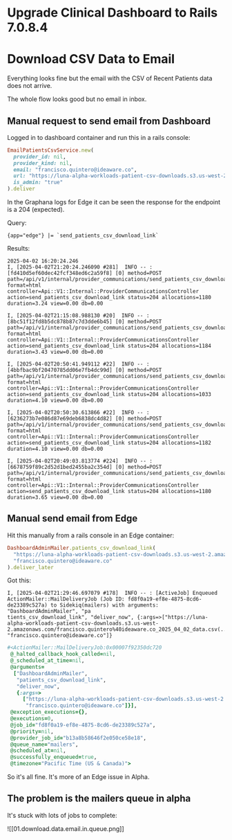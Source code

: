 # Upgrade Clinical Dashboard to Rails 7.0.8.4

# Download CSV Data to Email

Everything looks fine but the email with the CSV of Recent Patients data does not arrive.

The whole flow looks good but no email in inbox.

## Manual request to send email from Dashboard

Logged in to dashboard container and run this in a rails console:
```ruby
EmailPatientsCsvService.new(
  provider_id: nil,
  provider_kind: nil,
  email: "francisco.quintero@ideaware.co",
  url: "https://luna-alpha-workloads-patient-csv-downloads.s3.us-west-2.amazonaws.com/francisco.quintero%40ideaware.co_2025_04_02_data.csv",
  is_admin: "true"
).deliver
```

In the Graphana logs for Edge it can be seen the response for the endpoint is a 204 (expected).

Query:
```
{app="edge"} |= `send_patients_csv_download_link`
```

Results:
```
2025-04-02 16:20:24.246	
I, [2025-04-02T21:20:24.246090 #281]  INFO -- : [fd410d5ef60dec42fcf348ed6c2a59f8] [0] method=POST path=/api/v1/internal/provider_communications/send_patients_csv_download_link format=html controller=Api::V1::Internal::ProviderCommunicationsController action=send_patients_csv_download_link status=204 allocations=1180 duration=3.24 view=0.00 db=0.00

I, [2025-04-02T21:15:08.988130 #20]  INFO -- : [8bc51f12fd8b5dc878b87c7d3dde6b45] [0] method=POST path=/api/v1/internal/provider_communications/send_patients_csv_download_link format=html controller=Api::V1::Internal::ProviderCommunicationsController action=send_patients_csv_download_link status=204 allocations=1184 duration=3.43 view=0.00 db=0.00

I, [2025-04-02T20:50:41.949112 #22]  INFO -- : [4bbfbac9bf20470785dd06e7fb4dc99d] [0] method=POST path=/api/v1/internal/provider_communications/send_patients_csv_download_link format=html controller=Api::V1::Internal::ProviderCommunicationsController action=send_patients_csv_download_link status=204 allocations=1033 duration=4.10 view=0.00 db=0.00

I, [2025-04-02T20:50:30.613866 #22]  INFO -- : [6236273b7e086d87e69deb6838dc4d82] [0] method=POST path=/api/v1/internal/provider_communications/send_patients_csv_download_link format=html controller=Api::V1::Internal::ProviderCommunicationsController action=send_patients_csv_download_link status=204 allocations=1182 duration=4.10 view=0.00 db=0.00

I, [2025-04-02T20:49:03.813774 #224]  INFO -- : [6678759f89c2d52d1bed2455ba2c354d] [0] method=POST path=/api/v1/internal/provider_communications/send_patients_csv_download_link format=html controller=Api::V1::Internal::ProviderCommunicationsController action=send_patients_csv_download_link status=204 allocations=1180 duration=3.65 view=0.00 db=0.00
```

## Manual send email from Edge

Hit this manually from a rails console in an Edge container:
```ruby
DashboardAdminMailer.patients_csv_download_link(
  "https://luna-alpha-workloads-patient-csv-downloads.s3.us-west-2.amazonaws.com/francisco.quintero%40ideaware.co_2025_04_02_data.csv",
  "francisco.quintero@ideaware.co"
).deliver_later
```

Got this:
```
I, [2025-04-02T21:29:46.697079 #178]  INFO -- : [ActiveJob] Enqueued ActionMailer::MailDeliveryJob (Job ID: fd8f0a19-ef8e-4875-8cd6-de23389c527a) to Sidekiq(mailers) with arguments: "DashboardAdminMailer", "pa
tients_csv_download_link", "deliver_now", {:args=>["https://luna-alpha-workloads-patient-csv-downloads.s3.us-west-2.amazonaws.com/francisco.quintero%40ideaware.co_2025_04_02_data.csv(...)", "francisco.quintero@ideaware.co"]}
```

```ruby
#<ActionMailer::MailDeliveryJob:0x00007f92350dc720
 @_halted_callback_hook_called=nil,
 @_scheduled_at_time=nil,
 @arguments=
  ["DashboardAdminMailer",
   "patients_csv_download_link",
   "deliver_now",
   {:args=>
     ["https://luna-alpha-workloads-patient-csv-downloads.s3.us-west-2.amazonaws.com/francisco.quintero%40ideaware.co_2025_04_02_data.csv(...)",
      "francisco.quintero@ideaware.co"]}],
 @exception_executions={},
 @executions=0,
 @job_id="fd8f0a19-ef8e-4875-8cd6-de23389c527a",
 @priority=nil,
 @provider_job_id="b13a8b58646f2e050ce58e18",
 @queue_name="mailers",
 @scheduled_at=nil,
 @successfully_enqueued=true,
 @timezone="Pacific Time (US & Canada)">
```

So it's all fine. It's more of an Edge issue in Alpha.

## The problem is the mailers queue in alpha

It's stuck with lots of jobs to complete:

![[01.download.data.email.in.queue.png]]